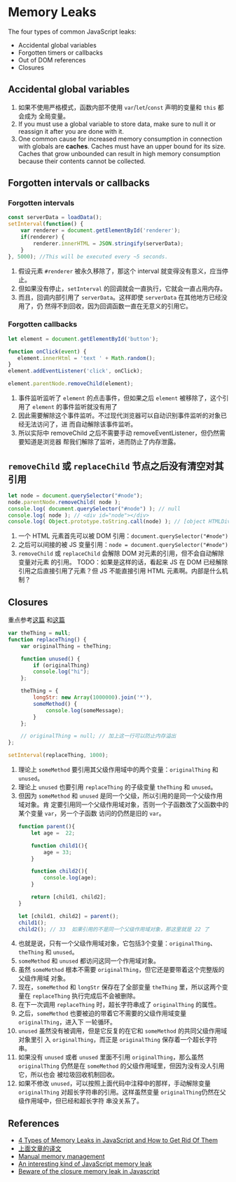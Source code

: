# Memory Leaks

The four types of common JavaScript leaks:
* Accidental global variables
* Forgotten timers or callbacks
* Out of DOM references
* Closures


## Accidental global variables
1. 如果不使用严格模式，函数内部不使用 `var`/`let`/`const` 声明的变量和 `this` 都会成为
全局变量。
2. If you must use a global variable to store data, make sure to null it or
reassign it after you are done with it.
3. One common cause for increased memory consumption in connection with globals
are **caches**. Caches must have an upper bound for its size. Caches that grow
unbounded can result in high memory consumption because their contents cannot be
 collected.


## Forgotten intervals or callbacks
### Forgotten intervals
```js
const serverData = loadData();
setInterval(function() {
    var renderer = document.getElementById('renderer');
    if(renderer) {
        renderer.innerHTML = JSON.stringify(serverData);
    }
}, 5000); //This will be executed every ~5 seconds.
```
1. 假设元素 `#renderer` 被永久移除了，那这个 interval 就变得没有意义，应当停止。
2. 但如果没有停止，`setInterval` 的回调就会一直执行，它就会一直占用内存。
3. 而且，回调内部引用了 `serverData`。这样即使 `serverData` 在其他地方已经没用了，仍
然得不到回收，因为回调函数一直在无意义的引用它。

### Forgotten callbacks
```js
let element = document.getElementById('button');

function onClick(event) {
   element.innerHtml = 'text ' + Math.random();
}
element.addEventListener('click', onClick);

element.parentNode.removeChild(element);
```
1. 事件监听监听了 `element` 的点击事件，但如果之后 `element` 被移除了，这个引用了
`element` 的事件监听就没有用了
2. 因此需要解除这个事件监听。不过现代浏览器可以自动识别事件监听的对象已经无法访问了，进
而自动解除该事件监听。
3. 所以实际中 removeChild 之后不需要手动 removeEventListener，但仍然需要知道是浏览器
帮我们解除了监听，进而防止了内存泄露。


## `removeChild` 或 `replaceChild` 节点之后没有清空对其引用
```js
let node = document.querySelector("#node");
node.parentNode.removeChild( node );
console.log( document.querySelector("#node") ); // null
console.log( node ); // <div id="node"></div>
console.log( Object.prototype.toString.call(node) ); // [object HTMLDivElement]
```
1. 一个 HTML 元素首先可以被 DOM 引用：`document.querySelector("#node")`
2. 之后可以间接的被 JS 变量引用：`node = document.querySelector("#node")`
3. `removeChild` 或 `replaceChild` 会解除 DOM 对元素的引用，但不会自动解除变量对元素
的引用。 TODO：如果是这样的话，看起来 JS 在 DOM 已经解除引用之后直接引用了元素？但 JS
不能直接引用 HTML 元素啊。内部是什么机制？


## Closures
重点参考[这篇](https://blog.meteor.com/an-interesting-kind-of-javascript-memory-leak-8b47d2e7f156)
和[这篇](https://heichwald.github.io/2016/01/10/memory-leak-closure-javascript.html)

```js
var theThing = null;
function replaceThing() {
    var originalThing = theThing;

    function unused() {
        if (originalThing)
        console.log("hi");
    };

    theThing = {
        longStr: new Array(1000000).join('*'),
        someMethod() {
            console.log(someMessage);
        }
    };

    // originalThing = null; // 加上这一行可以防止内存溢出
};

setInterval(replaceThing, 1000);
```
1. 理论上 `someMethod` 要引用其父级作用域中的两个变量：`originalThing` 和 `unused`。
2. 理论上 `unused` 也要引用 `replaceThing` 的子级变量 `theThing` 和 `unused`。
3. 但因为 `someMethod` 和 `unused` 是同一个父级，所以引用的是同一个父级作用域对象。肯
定要引用同一个父级作用域对象，否则一个子函数改了父函数中的某个变量 `var`，另一个子函数
访问的仍然是旧的 `var`。
    ```js
    function parent(){
        let age =  22;

        function child1(){
            age = 33;
        }

        function child2(){
            console.log(age);
        }

        return [child1, child2];
    }

    let [child1, child2] = parent();
    child1();
    child2(); // 33  如果引用的不是同一个父级作用域对象，那这里就是 22 了
    ```
4. 也就是说，只有一个父级作用域对象，它包括3个变量：`originalThing`、`theThing` 和
`unused`。
5. `someMethod` 和 `unused` 都访问这同一个作用域对象。
6. 虽然 `someMethod` 根本不需要 `originalThing`，但它还是要带着这个完整版的父级作用域
对象。
6. 现在，`someMethod` 和 `longStr` 保存在了全部变量 `theThing` 里，所以这两个变量在
`replaceThing` 执行完成后不会被删除。
7. 在下一次调用 `replaceThing` 时，超长字符串成了 `originalThing` 的属性。
8. 之后，`someMethod` 也要被迫的带着它不需要的父级作用域变量 `originalThing`，进入下
一轮循环。
9. `unused` 虽然没有被调用，但是它反复的在它和 `someMethod` 的共同父级作用域对象里引
入 `originalThing`，而正是 `originalThing` 保存着一个超长字符串。
10. 如果没有 `unused` 或者 `unused` 里面不引用 `originalThing`，那么虽然
`originalThing` 仍然是在 `someMethod` 的父级作用域里，但因为没有没人引用它，所以也会
被垃圾回收机制回收。
11. 如果不修改 `unused`，可以按照上面代码中注释中的那样，手动解除变量 `originalThing`
 对超长字符串的引用。这样虽然变量 `originalThing`仍然在父级作用域中，但已经和超长字符
串没关系了。


## References
* [4 Types of Memory Leaks in JavaScript and How to Get Rid Of Them](https://auth0.com/blog/four-types-of-leaks-in-your-javascript-code-and-how-to-get-rid-of-them/)
* [上面文章的译文](http://web.jobbole.com/88463/)
* [Manual memory management](https://en.wikipedia.org/wiki/Manual_memory_management)
* [An interesting kind of JavaScript memory leak](https://blog.meteor.com/an-interesting-kind-of-javascript-memory-leak-8b47d2e7f156)
* [Beware of the closure memory leak in Javascript](https://heichwald.github.io/2016/01/10/memory-leak-closure-javascript.html)
